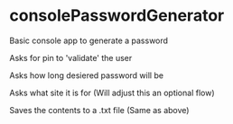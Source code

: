 # consolePasswordGenerator

Basic console app to generate a password

Asks for pin to 'validate' the user

Asks how long desiered password will be

Asks what site it is for (Will adjust this an optional flow)

Saves the contents to a .txt file (Same as above)
